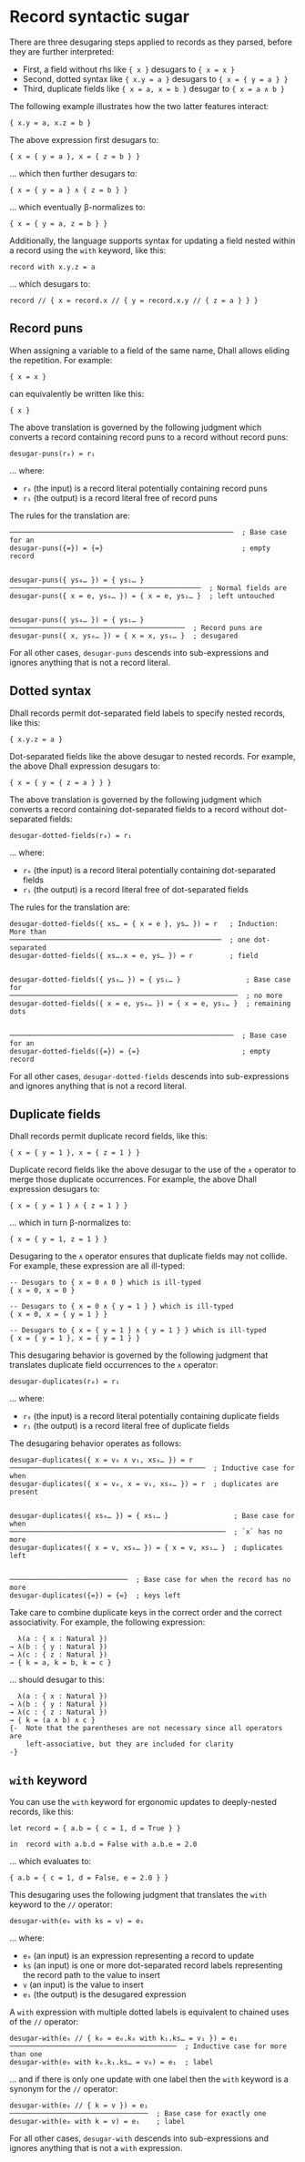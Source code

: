 # Record syntactic sugar

There are three desugaring steps applied to records as they parsed, before they
are further interpreted:

* First, a field without rhs like `{ x }` desugars to `{ x = x }`
* Second, dotted syntax like `{ x.y = a }` desugars to `{ x = { y = a } }`
* Third, duplicate fields like `{ x = a, x = b }` desugar to `{ x = a ∧ b }`

The following example illustrates how the two latter features interact:

```dhall
{ x.y = a, x.z = b }
```

The above expression first desugars to:

```dhall
{ x = { y = a }, x = { z = b } }
```

... which then further desugars to:

```dhall
{ x = { y = a } ∧ { z = b } }
```

... which eventually β-normalizes to:

```dhall
{ x = { y = a, z = b } }
```

Additionally, the language supports syntax for updating a field nested within a
record using the `with` keyword, like this:

```dhall
record with x.y.z = a
```

... which desugars to:

```dhall
record // { x = record.x // { y = record.x.y // { z = a } } }
```

## Record puns

When assigning a variable to a field of the same name, Dhall allows eliding the repetition. For example:

```dhall
{ x = x }
```

can equivalently be written like this:

```dhall
{ x }
```

The above translation is governed by the following judgment which converts
a record containing record puns to a record without record puns:

    desugar-puns(r₀) = r₁

... where:

* `r₀` (the input) is a record literal potentially containing record puns
* `r₁` (the output) is a record literal free of record puns

The rules for the translation are:

    ───────────────────────────────────────────────────────  ; Base case for an
    desugar-puns({=}) = {=}                                  ; empty record


    desugar-puns({ ys₀… }) = { ys₁… }
    ───────────────────────────────────────────────  ; Normal fields are
    desugar-puns({ x = e, ys₀… }) = { x = e, ys₁… }  ; left untouched


    desugar-puns({ ys₀… }) = { ys₁… }
    ───────────────────────────────────────────  ; Record puns are
    desugar-puns({ x, ys₀… }) = { x = x, ys₁… }  ; desugared


For all other cases, `desugar-puns` descends into sub-expressions and ignores
anything that is not a record literal.


## Dotted syntax

Dhall records permit dot-separated field labels to specify nested records, like
this:

```dhall
{ x.y.z = a }
```

Dot-separated fields like the above desugar to nested records.  For example,
the above Dhall expression desugars to:

```dhall
{ x = { y = { z = a } } }
```

The above translation is governed by the following judgment which converts
a record containing dot-separated fields to a record without dot-separated
fields:

    desugar-dotted-fields(r₀) = r₁

... where:

* `r₀` (the input) is a record literal potentially containing dot-separated
  fields
* `r₁` (the output) is a record literal free of dot-separated fields

The rules for the translation are:

    desugar-dotted-fields({ xs… = { x = e }, ys… }) = r   ; Induction: More than
    ────────────────────────────────────────────────────  ; one dot-separated
    desugar-dotted-fields({ xs….x = e, ys… }) = r         ; field


    desugar-dotted-fields({ ys₀… }) = { ys₁… }                ; Base case for
    ────────────────────────────────────────────────────────  ; no more
    desugar-dotted-fields({ x = e, ys₀… }) = { x = e, ys₁… }  ; remaining dots


    ───────────────────────────────────────────────────────  ; Base case for an
    desugar-dotted-fields({=}) = {=}                         ; empty record

For all other cases, `desugar-dotted-fields` descends into sub-expressions and ignores
anything that is not a record literal.


## Duplicate fields

Dhall records permit duplicate record fields, like this:

```dhall
{ x = { y = 1 }, x = { z = 1 } }
```

Duplicate record fields like the above desugar to the use of the `∧` operator
to merge those duplicate occurrences.  For example, the above Dhall
expression desugars to:

```dhall
{ x = { y = 1 } ∧ { z = 1 } }
```

... which in turn β-normalizes to:

```dhall
{ x = { y = 1, z = 1 } }
```

Desugaring to the `∧` operator ensures that duplicate fields may not collide.
For example, these expression are all ill-typed:

```dhall
-- Desugars to { x = 0 ∧ 0 } which is ill-typed
{ x = 0, x = 0 }

-- Desugars to { x = 0 ∧ { y = 1 } } which is ill-typed
{ x = 0, x = { y = 1 } }

-- Desugars to { x = { y = 1 } ∧ { y = 1 } } which is ill-typed
{ x = { y = 1 }, x = { y = 1 } }
```

This desugaring behavior is governed by the following judgment that translates
duplicate field occurrences to the `∧` operator:

    desugar-duplicates(r₀) = r₁

... where:

* `r₀` (the input) is a record literal potentially containing duplicate fields
* `r₁` (the output) is a record literal free of duplicate fields

The desugaring behavior operates as follows:


    desugar-duplicates({ x = v₀ ∧ v₁, xs₀… }) = r
    ────────────────────────────────────────────────  ; Inductive case for when
    desugar-duplicates({ x = v₀, x = v₁, xs₀… }) = r  ; duplicates are present


    desugar-duplicates({ xs₀… }) = { xs₁… }                ; Base case for when
    ─────────────────────────────────────────────────────  ; `x` has no more
    desugar-duplicates({ x = v, xs₀… }) = { x = v, xs₁… }  ; duplicates left


    ─────────────────────────────  ; Base case for when the record has no more
    desugar-duplicates({=}) = {=}  ; keys left


Take care to combine duplicate keys in the correct order and the correct
associativity.  For example, the following expression:

```dhall
  λ(a : { x : Natural })
→ λ(b : { y : Natural })
→ λ(c : { z : Natural })
→ { k = a, k = b, k = c }
```

... should desugar to this:

```dhall
  λ(a : { x : Natural })
→ λ(b : { y : Natural })
→ λ(c : { z : Natural })
→ { k = (a ∧ b) ∧ c }
{-  Note that the parentheses are not necessary since all operators are
    left-associative, but they are included for clarity
-}
```

## `with` keyword

You can use the `with` keyword for ergonomic updates to deeply-nested records,
like this:

```dhall
let record = { a.b = { c = 1, d = True } }

in  record with a.b.d = False with a.b.e = 2.0
```

... which evaluates to:

```dhall
{ a.b = { c = 1, d = False, e = 2.0 } }
```

This desugaring uses the following judgment that translates the `with` keyword to
the `//` operator:

    desugar-with(e₀ with ks = v) = e₁

... where:

* `e₀` (an input) is an expression representing a record to update
* `ks` (an input) is one or more dot-separated record labels representing the
  record path to the value to insert
* `v`  (an input) is the value to insert
* `e₁` (the output) is the desugared expression

A `with` expression with multiple dotted labels is equivalent to chained uses of
the `//` operator:


    desugar-with(e₀ // { k₀ = e₀.k₀ with k₁.ks… = v₁ }) = e₁
    ─────────────────────────────────────────  ; Inductive case for more than one
    desugar-with(e₀ with k₀.k₁.ks… = v₀) = e₁  ; label


... and if there is only one update with one label then the `with` keyword is a
synonym for the `//` operator:


    desugar-with(e₀ // { k = v }) = e₁
    ──────────────────────────────────  ; Base case for exactly one
    desugar-with(e₀ with k = v) = e₁    ; label


For all other cases, `desugar-with` descends into sub-expressions and ignores
anything that is not a `with` expression.
